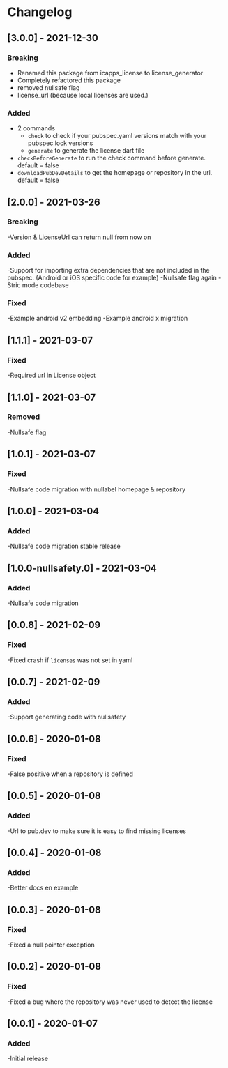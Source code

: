 # Changelog

## [3.0.0] - 2021-12-30
### Breaking
- Renamed this package from icapps_license to license_generator
- Completely refactored this package
- removed nullsafe flag
- license_url (because local licenses are used.)
### Added
- 2 commands
    - `check` to check if your pubspec.yaml versions match with your pubspec.lock versions
    - `generate` to generate the license dart file
- `checkBeforeGenerate` to run the check command before generate. default = false
- `downloadPubDevDetails` to get the homepage or repository in the url. default = false

## [2.0.0] - 2021-03-26
### Breaking
-Version & LicenseUrl can return null from now on
### Added
-Support for importing extra dependencies that are not included in the pubspec. (Android or iOS specific code for example)
-Nullsafe flag again
-Stric mode codebase
### Fixed
-Example android v2 embedding
-Example android x migration

## [1.1.1] - 2021-03-07
### Fixed
-Required url in License object

## [1.1.0] - 2021-03-07
### Removed
-Nullsafe flag

## [1.0.1] - 2021-03-07
### Fixed
-Nullsafe code migration with nullabel homepage & repository

## [1.0.0] - 2021-03-04
### Added
-Nullsafe code migration stable release

## [1.0.0-nullsafety.0] - 2021-03-04
### Added
-Nullsafe code migration

## [0.0.8] - 2021-02-09
### Fixed
-Fixed crash if `licenses` was not set in yaml

## [0.0.7] - 2021-02-09
### Added
-Support generating code with nullsafety

## [0.0.6] - 2020-01-08
### Fixed
-False positive when a repository is defined

## [0.0.5] - 2020-01-08
### Added
-Url to pub.dev to make sure it is easy to find missing licenses

## [0.0.4] - 2020-01-08
### Added
-Better docs en example

## [0.0.3] - 2020-01-08
### Fixed
-Fixed a null pointer exception

## [0.0.2] - 2020-01-08
### Fixed
-Fixed a bug where the repository was never used to detect the license

## [0.0.1] - 2020-01-07
### Added
-Initial release

